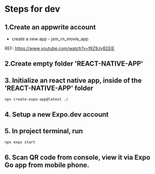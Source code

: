 # Steps for dev

## 1.Create an appwrite account

- create a new app - jsm_rn_movie_app

REF: https://www.youtube.com/watch?v=f8Z9JyB2EIE

## 2.Create empty folder 'REACT-NATIVE-APP'

## 3. Initialize an react native app, inside of the 'REACT-NATIVE-APP' folder

`npx create-expo-app@latest ./`

## 4. Setup a new Expo.dev account
## 5. In project terminal, run
```
npx expo start
```
## 6. Scan QR code from console, view it via Expo Go app from mobile phone.

